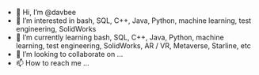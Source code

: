 - 👋 Hi, I’m @davbee
- 👀 I’m interested in bash, SQL, C++, Java, Python, machine learning, test engineering, SolidWorks
- 🌱 I’m currently learning bash, SQL, C++, Java, Python, machine learning, test engineering, SolidWorks, AR / VR, Metaverse, Starline, etc
- 💞️ I’m looking to collaborate on ...
- 📫 How to reach me ...

<!---
davbee/davbee is a ✨ special ✨ repository because its `README.md` (this file) appears on your GitHub profile.
You can click the Preview link to take a look at your changes.
--->
